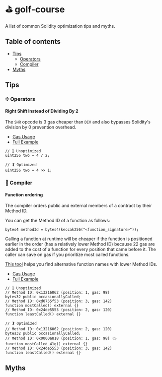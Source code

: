 # ⛳ golf-course
A list of common Solidity optimization tips and myths.

## Table of contents
  - [Tips](#tips)
    - [Operators](#operators)
    - [Compiler](#compiler)
  - [Myths](#myths)

## Tips

### ➗ Operators

#### Right Shift Instead of Dividing By 2

The `SHR` opcode is 3 gas cheaper than `DIV` and also bypasses Solidity's division by 0 prevention overhead.

- [Gas Usage]()
- [Full Example]()

```solidity
// 🚩 Unoptimized
uint256 two = 4 / 2;

// 🏌️ Optimized
uint256 two = 4 >> 1;
```

### 🤖 Compiler

#### Function ordering

The compiler orders public and external members of a contract by their Method ID.

You can get the Method ID of a function as follows:

```solidity
bytes4 methodId = bytes4(keccak256("<function_signature>"));
```

Calling a function at runtime will be cheaper if the function is positioned earlier in the order (has a relatively lower Method ID) because 22 gas are added to the cost of a function for every position that came before it. The caller can save on gas if you prioritize most called functions.

[This tool](https://emn178.github.io/solidity-optimize-name/) helps you find alternative function names with lower Method IDs.

- [Gas Usage]()
- [Full Example]()

```solidity
// 🚩 Unoptimized
// Method ID: 0x13216062 (position: 1, gas: 98)
bytes32 public occasionallyCalled;
// Method ID: 0xd0755f53 (position: 3, gas: 142)
function mostCalled() external {}
// Method ID: 0x24de5553 (position: 2, gas: 120)
function leastCalled() external {}

// 🏌️ Optimized
// Method ID: 0x13216062 (position: 2, gas: 120)
bytes32 public occasionallyCalled;
// Method ID: 0x0000a818 (position: 1, gas: 98) 👈
function mostCalled_41q() external {}
// Method ID: 0x24de5553 (position: 3, gas: 142)
function leastCalled() external {}
```

## Myths
